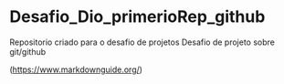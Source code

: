 # Desafio_Dio_primerioRep_github
Repositorio criado para o desafio de projetos 
Desafio de projeto sobre git/github

(https://www.markdownguide.org/)
